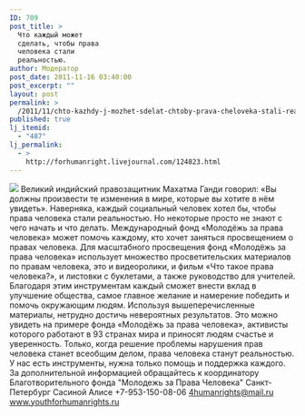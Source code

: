 ```yaml
---
ID: 709
post_title: >
  Что каждый может
  сделать, чтобы права
  человека стали
  реальностью.
author: Модератор
post_date: 2011-11-16 03:40:00
post_excerpt: ""
layout: post
permalink: >
  /2011/11/chto-kazhdy-j-mozhet-sdelat-chtoby-prava-cheloveka-stali-real-nost-yu.html
published: true
lj_itemid:
  - "487"
lj_permalink:
  - >
    http://forhumanright.livejournal.com/124823.html
---
```

<img src="http://cs5338.vk.com/u132145096/132409092/x_5b26039f.jpg" /> Великий индийский правозащитник Махатма Ганди говорил: «Вы должны произвести те изменения в мире, которые вы хотите в нём увидеть». Наверняка, каждый социальный человек хотел бы, чтобы права человека стали реальностью. Но некоторые просто не знают с чего начать и что делать. Международный фонд «Молодёжь за права человека» может помочь каждому, кто хочет заняться просвещением о правах человека.
Для масштабного просвещения фонд «Молодёжь за права человека» использует множество просветительских материалов по правам человека, это и видеоролики, и фильм «Что такое права человека?», и листовки с буклетами, а также руководство для учителей. Благодаря этим инструментам каждый сможет внести вклад в улучшение общества, самое главное желание и намерение победить и помочь окружающим людям. 
Используя вышеперечисленные материалы, нетрудно достичь невероятных результатов. Это можно увидеть на примере фонда «Молодёжь за права человека», активисты которого работают в 93 странах мира и приносят людям счастье и уверенность. Только, когда решение проблемы нарушения прав человека станет всеобщим делом, права человека станут реальностью. У нас есть инструменты, нужна только помощь и поддержка каждого. 
За дополнительной информацией обращайтесь к координатору
Благотворительного фонда
"Молодежь за Права Человека" Санкт-Петербург 
Сасиной Алисе 
+7-953-150-08-06 
4humanrights@mail.ru
www.youthforhumanrights.ru